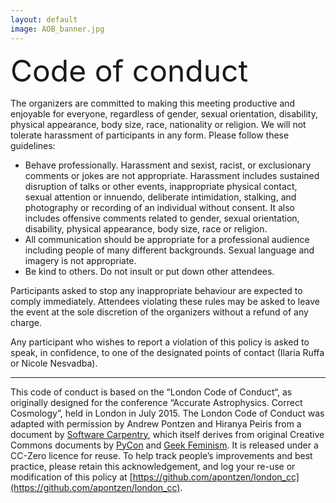```yaml
---
layout: default
image: AOB_banner.jpg
---
```


<font size=10>Code of conduct</font>

The organizers are committed to making this meeting productive and
enjoyable for everyone, regardless of gender, sexual orientation,
disability, physical appearance, body size, race, nationality or
religion. We will not tolerate harassment of participants in any
form. Please follow these guidelines:

- Behave professionally. Harassment and sexist, racist, or
exclusionary comments or jokes are not appropriate. Harassment
includes sustained disruption of talks or other events,
inappropriate physical contact, sexual attention or innuendo,
deliberate intimidation, stalking, and photography or recording of
an individual without consent. It also includes offensive comments
related to gender, sexual orientation, disability, physical
appearance, body size, race or religion.
- All communication should be appropriate for a professional
audience including people of many different backgrounds. Sexual
language and imagery is not appropriate.
- Be kind to others. Do not insult or put down other attendees.

Participants asked to stop any inappropriate behaviour are expected
to comply immediately. Attendees violating these rules may be asked
to leave the event at the sole discretion of the organizers without
a refund of any charge.

Any participant who wishes to report a violation of this policy is
asked to speak, in confidence, to one of the designated points of contact (Ilaria Ruffa or Nicole Nesvadba).

<hr>

This code of conduct is based on the “London Code of Conduct“, as originally designed for the conference “Accurate Astrophysics. Correct Cosmology”, held in London in July 2015. The London Code of Conduct was adapted with permission by Andrew Pontzen and Hiranya Peiris from a document by [Software Carpentry](http://software-carpentry.org/conduct.html), which itself derives from original Creative Commons documents by [PyCon](https://us.pycon.org/2013/about/code-of-conduct/) and [Geek Feminism](http://geekfeminism.wikia.com/wiki/Community_anti-harassment/Policy). It is released under a CC-Zero licence for reuse. To help track people’s improvements and best practice, please retain this acknowledgement, and log your re-use or modification of this policy at [https://github.com/apontzen/london_cc](https://github.com/apontzen/london_cc).
